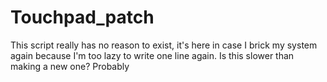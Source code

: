 # Touchpad_patch

This script really has no reason to exist, it's here in case I brick my system
again because I'm too lazy to write one line again.
Is this slower than making a new one? Probably
